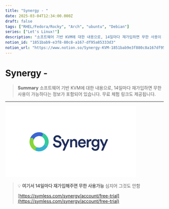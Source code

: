 ```yaml
---
title: "Synergy - "
date: 2025-03-04T12:34:00.000Z
draft: false
tags: ["RHEL/Fedora/Rocky", "Arch", "ubuntu", "Debian"]
series: ["Let's Linux!"]
description: "소프트웨어 기반 KVM에 대한 내용으로, 14일마다 재가입하면 무한 사용이 가능하다는 정보가 포함되어 있습니다. 무료 체험 링크도 제공됩니다."
notion_id: "1851bab9-e3f8-80c8-a167-df95a85333d3"
notion_url: "https://www.notion.so/Synergy-KVM-1851bab9e3f880c8a167df95a85333d3"
---
```


# Synergy - 

> **Summary**
> 소프트웨어 기반 KVM에 대한 내용으로, 14일마다 재가입하면 무한 사용이 가능하다는 정보가 포함되어 있습니다. 무료 체험 링크도 제공됩니다.

---

![Image](image_452418cbb915.png)

> 💡 **여기서 14일마다 재가입해주면 무한 사용가능**
> 심지어 그것도 안함
>
> [https://symless.com/synergy/account/free-trial](https://symless.com/synergy/account/free-trial)
>
>


